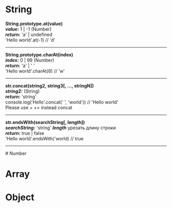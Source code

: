 # String
<strong>String.prototype.at(value)</strong>
<br/>
<strong><i>value:</i></strong> 1 | -1  (Number)
<br/>
<strong><i>return:</i></strong> 'a' | undefined
<br/>
'Hello world'.at(-1)  // 'd'
<hr/>
<strong>String.prototype.charAt(index)</strong>
<br/>
<strong><i>index:</i></strong> 0 | 99 (Number)
<br/>
<strong><i>return:</i></strong> 'a' | ' '
<br/>
'Hello world'.charAt(6)  // 'w'
<hr/>
<strong>str.concat(string2, string3[, ..., stringN])</strong>
<br/>
<strong><i>string2:</i></strong>  (String)
<br/>
<strong><i>return:</i></strong> 'string'
<br/>
console.log('Hello'.concat(' ', 'world'))  // 'Hello world'
<br/>
Please use +  += instead concat
<hr/>
<strong>str.endsWith(searchString[, length])</strong>
<br/>
<strong><i>searchString:</i></strong> 'string'
<strong><i> length</i></strong> урезать длину строки
<br/>
<strong><i>return:</i></strong> true | false
<br/>
'Hello world'.endsWith('world)  // true
<hr/>
# Number

# Array

# Object


